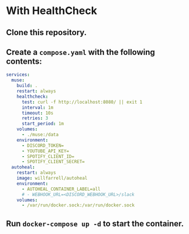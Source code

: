# With HealthCheck

## Clone this repository.

## Create a `compose.yaml` with the following contents:

```yaml
services:
  muse:
    build: .
    restart: always
    healthcheck:
      test: curl -f http://localhost:8080/ || exit 1
      interval: 1m
      timeout: 10s
      retries: 3
      start_period: 1m
    volumes:
      - ./muse:/data
    environment:
      - DISCORD_TOKEN=
      - YOUTUBE_API_KEY=
      - SPOTIFY_CLIENT_ID=
      - SPOTIFY_CLIENT_SECRET=
  autoheal:
    restart: always
    image: willfarrell/autoheal
    environment:
      - AUTOHEAL_CONTAINER_LABEL=all
      # - WEBHOOK_URL=<DISCORD_WEBHOOK_URL>/slack
    volumes:
      - /var/run/docker.sock:/var/run/docker.sock
```

## Run `docker-compose up -d` to start the container.

